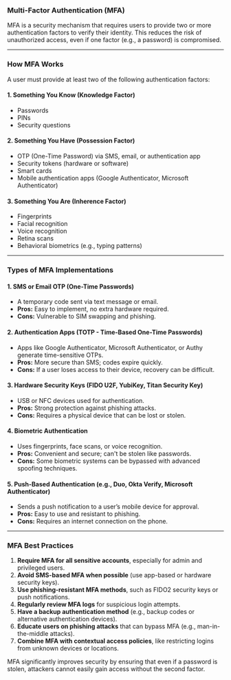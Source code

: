 ### **Multi-Factor Authentication (MFA)**  

MFA is a security mechanism that requires users to provide two or more authentication factors to verify their identity. This reduces the risk of unauthorized access, even if one factor (e.g., a password) is compromised.  

---

### **How MFA Works**  
A user must provide at least two of the following authentication factors:  

#### **1. Something You Know** (Knowledge Factor)  
- Passwords  
- PINs  
- Security questions  

#### **2. Something You Have** (Possession Factor)  
- OTP (One-Time Password) via SMS, email, or authentication app  
- Security tokens (hardware or software)  
- Smart cards  
- Mobile authentication apps (Google Authenticator, Microsoft Authenticator)  

#### **3. Something You Are** (Inherence Factor)  
- Fingerprints  
- Facial recognition  
- Voice recognition  
- Retina scans  
- Behavioral biometrics (e.g., typing patterns)  

---

### **Types of MFA Implementations**  

#### **1. SMS or Email OTP (One-Time Passwords)**  
- A temporary code sent via text message or email.  
- **Pros:** Easy to implement, no extra hardware required.  
- **Cons:** Vulnerable to SIM swapping and phishing.  

#### **2. Authentication Apps (TOTP - Time-Based One-Time Passwords)**  
- Apps like Google Authenticator, Microsoft Authenticator, or Authy generate time-sensitive OTPs.  
- **Pros:** More secure than SMS; codes expire quickly.  
- **Cons:** If a user loses access to their device, recovery can be difficult.  

#### **3. Hardware Security Keys (FIDO U2F, YubiKey, Titan Security Key)**  
- USB or NFC devices used for authentication.  
- **Pros:** Strong protection against phishing attacks.  
- **Cons:** Requires a physical device that can be lost or stolen.  

#### **4. Biometric Authentication**  
- Uses fingerprints, face scans, or voice recognition.  
- **Pros:** Convenient and secure; can't be stolen like passwords.  
- **Cons:** Some biometric systems can be bypassed with advanced spoofing techniques.  

#### **5. Push-Based Authentication (e.g., Duo, Okta Verify, Microsoft Authenticator)**  
- Sends a push notification to a user’s mobile device for approval.  
- **Pros:** Easy to use and resistant to phishing.  
- **Cons:** Requires an internet connection on the phone.  

---

### **MFA Best Practices**  
1. **Require MFA for all sensitive accounts**, especially for admin and privileged users.  
2. **Avoid SMS-based MFA when possible** (use app-based or hardware security keys).  
3. **Use phishing-resistant MFA methods**, such as FIDO2 security keys or push notifications.  
4. **Regularly review MFA logs** for suspicious login attempts.  
5. **Have a backup authentication method** (e.g., backup codes or alternative authentication devices).  
6. **Educate users on phishing attacks** that can bypass MFA (e.g., man-in-the-middle attacks).  
7. **Combine MFA with contextual access policies**, like restricting logins from unknown devices or locations.  

MFA significantly improves security by ensuring that even if a password is stolen, attackers cannot easily gain access without the second factor.
